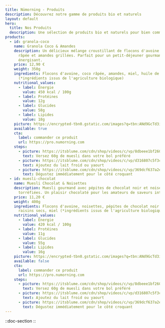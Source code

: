 ```yaml
---
title: Nümorning - Produits
description: Découvrez notre gamme de produits bio et naturels
layout: default
hero:
  title: Nos Produits
  description: Une sélection de produits bio et naturels pour bien commencer la journée
products:
  - id: granola-coco
    name: Granola Coco & Amandes
    description: Un délicieux mélange croustillant de flocons d'avoine bio, coco
      râpée et amandes grillées. Parfait pour un petit-déjeuner gourmand et
      énergisant.
    price: 12,90 €
    weight: 350g
    ingredients: Flocons d'avoine, coco râpée, amandes, miel, huile de tournesol
      (*ingrédients issus de l'agriculture biologique)
    nutritional_values:
      - label: Énergie
        value: 450 kcal / 100g
      - label: Protéines
        value: 12g
      - label: Glucides
        value: 58g
      - label: Lipides
        value: 18g
    picture: https://encrypted-tbn0.gstatic.com/images?q=tbn:ANd9GcTd3iMmVvdtczOUMLOWgU0L9z-zqrS8mRKO5Q&s
    available: true
    cta:
      label: commander ce produit
      url: https://pro.numorning.com
    steps:
      - picture: https://itsblume.com/cdn/shop/videos/c/vp/8dbeee1bf26041d9b4950f7650889234/8dbeee1bf26041d9b4950f7650889234.SD-480p-0.9Mbps-35754022.mp4?v=0
        text: Versez 60g de muesli dans votre bol préféré
      - picture: https://itsblume.com/cdn/shop/videos/c/vp/d316807c5f3c408cb88c000597ae290d/d316807c5f3c408cb88c000597ae290d.SD-480p-0.9Mbps-35754023.mp4?v=0
        text: Ajoutez du lait froid ou yaourt
      - picture: https://itsblume.com/cdn/shop/videos/c/vp/369dcf637a2e4769b09037914a0887dc/369dcf637a2e4769b09037914a0887dc.SD-480p-0.9Mbps-35754024.mp4?v=0
        text: Dégustez immédiatement pour le côté croquant
  - id: muesli-chocolat
    name: Muesli Chocolat & Noisettes
    description: Muesli gourmand avec pépites de chocolat noir et noisettes
      torréfiées. Un plaisir chocolaté pour les amateurs de saveurs intenses.
    price: 11,20 €
    weight: 400g
    ingredients: Flocons d'avoine, noisettes, pépites de chocolat noir (70% cacao),
      raisins secs, miel (*ingrédients issus de l'agriculture biologique)
    nutritional_values:
      - label: Énergie
        value: 420 kcal / 100g
      - label: Protéines
        value: 11g
      - label: Glucides
        value: 55g
      - label: Lipides
        value: 16g
    picture: https://encrypted-tbn0.gstatic.com/images?q=tbn:ANd9GcTd3iMmVvdtczOUMLOWgU0L9z-zqrS8mRKO5Q&s
    available: false
    cta:
      label: commander ce produit
      url: https://pro.numorning.com
    steps:
      - picture: https://itsblume.com/cdn/shop/videos/c/vp/8dbeee1bf26041d9b4950f7650889234/8dbeee1bf26041d9b4950f7650889234.SD-480p-0.9Mbps-35754022.mp4?v=0
        text: Versez 60g de muesli dans votre bol préféré
      - picture: https://itsblume.com/cdn/shop/videos/c/vp/d316807c5f3c408cb88c000597ae290d/d316807c5f3c408cb88c000597ae290d.SD-480p-0.9Mbps-35754023.mp4?v=0
        text: Ajoutez du lait froid ou yaourt
      - picture: https://itsblume.com/cdn/shop/videos/c/vp/369dcf637a2e4769b09037914a0887dc/369dcf637a2e4769b09037914a0887dc.SD-480p-0.9Mbps-35754024.mp4?v=0
        text: Dégustez immédiatement pour le côté croquant
---
```


::doc-section
::
